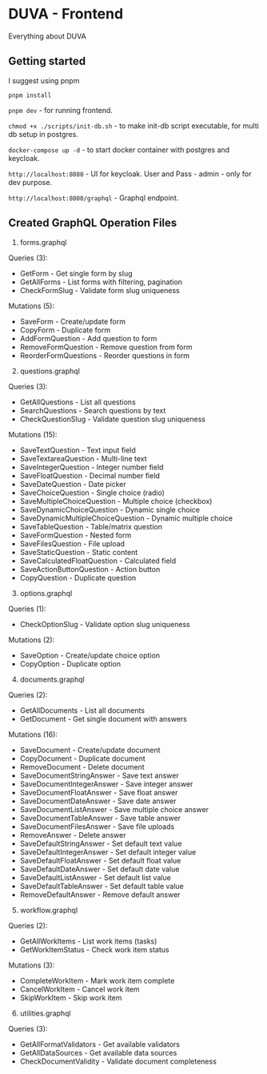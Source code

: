 # DUVA - Frontend

Everything about DUVA


## Getting started

I suggest using pnpm

`pnpm install`

`pnpm dev` -  for running frontend.

`chmod +x ./scripts/init-db.sh` - to make init-db script executable, for multi db setup in postgres.

`docker-compose up -d` - to start docker container with postgres and keycloak.

`http://localhost:8080` - UI for keycloak. User and Pass - admin - only for dev purpose.

`http://localhost:8000/graphql` - Graphql endpoint.


## Created GraphQL Operation Files

1. forms.graphql

Queries (3):
- GetForm - Get single form by slug
- GetAllForms - List forms with filtering, pagination
- CheckFormSlug - Validate form slug uniqueness

Mutations (5):
- SaveForm - Create/update form
- CopyForm - Duplicate form
- AddFormQuestion - Add question to form
- RemoveFormQuestion - Remove question from form
- ReorderFormQuestions - Reorder questions in form

2. questions.graphql

Queries (3):
- GetAllQuestions - List all questions
- SearchQuestions - Search questions by text
- CheckQuestionSlug - Validate question slug uniqueness

Mutations (15):
- SaveTextQuestion - Text input field
- SaveTextareaQuestion - Multi-line text
- SaveIntegerQuestion - Integer number field
- SaveFloatQuestion - Decimal number field
- SaveDateQuestion - Date picker
- SaveChoiceQuestion - Single choice (radio)
- SaveMultipleChoiceQuestion - Multiple choice (checkbox)
- SaveDynamicChoiceQuestion - Dynamic single choice
- SaveDynamicMultipleChoiceQuestion - Dynamic multiple choice
- SaveTableQuestion - Table/matrix question
- SaveFormQuestion - Nested form
- SaveFilesQuestion - File upload
- SaveStaticQuestion - Static content
- SaveCalculatedFloatQuestion - Calculated field
- SaveActionButtonQuestion - Action button
- CopyQuestion - Duplicate question

3. options.graphql

Queries (1):
- CheckOptionSlug - Validate option slug uniqueness

Mutations (2):
- SaveOption - Create/update choice option
- CopyOption - Duplicate option

4. documents.graphql

Queries (2):
- GetAllDocuments - List all documents
- GetDocument - Get single document with answers

Mutations (16):
- SaveDocument - Create/update document
- CopyDocument - Duplicate document
- RemoveDocument - Delete document
- SaveDocumentStringAnswer - Save text answer
- SaveDocumentIntegerAnswer - Save integer answer
- SaveDocumentFloatAnswer - Save float answer
- SaveDocumentDateAnswer - Save date answer
- SaveDocumentListAnswer - Save multiple choice answer
- SaveDocumentTableAnswer - Save table answer
- SaveDocumentFilesAnswer - Save file uploads
- RemoveAnswer - Delete answer
- SaveDefaultStringAnswer - Set default text value
- SaveDefaultIntegerAnswer - Set default integer value
- SaveDefaultFloatAnswer - Set default float value
- SaveDefaultDateAnswer - Set default date value
- SaveDefaultListAnswer - Set default list value
- SaveDefaultTableAnswer - Set default table value
- RemoveDefaultAnswer - Remove default answer

5. workflow.graphql

Queries (2):
- GetAllWorkItems - List work items (tasks)
- GetWorkItemStatus - Check work item status

Mutations (3):
- CompleteWorkItem - Mark work item complete
- CancelWorkItem - Cancel work item
- SkipWorkItem - Skip work item

6. utilities.graphql

Queries (3):
- GetAllFormatValidators - Get available validators
- GetAllDataSources - Get available data sources
- CheckDocumentValidity - Validate document completeness
